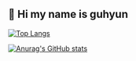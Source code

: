## 👋 Hi my name is guhyun


[![Top Langs](https://github-readme-stats.vercel.app/api/top-langs/?username=kgh852)]()

[![Anurag's GitHub stats](https://github-readme-stats.vercel.app/api?username=kgh852)]()
